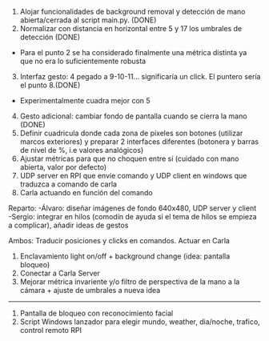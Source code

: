 1) Alojar funcionalidades de background removal y detección de mano abierta/cerrada al script main.py. (DONE)
2) Normalizar con distancia en horizontal entre 5 y 17 los umbrales de detección (DONE)
* Para el punto 2 se ha considerado finalmente una métrica distinta ya que no era lo suficientemente robusta
3) Interfaz gesto: 4 pegado a 9-10-11... significaría un click. El puntero sería el punto 8.(DONE)
* Experimentalmente cuadra mejor con 5
4) Gesto adicional: cambiar fondo de pantalla cuando se cierra la mano (DONE)
5) Definir cuadricula donde cada zona de píxeles son botones (utilizar marcos exteriores) y preparar 2 interfaces diferentes (botonera y barras de nivel de %, i.e valores analógicos)
5) Ajustar métricas para que no choquen entre sí (cuidado con mano abierta, valor por defecto)
5) UDP server en RPI que envíe comando y UDP client en windows que traduzca a comando de carla
6) Carla actuando en función del comando

Reparto:
-Álvaro: diseñar imágenes de fondo 640x480, UDP server y client
-Sergio: integrar en hilos (comodín de ayuda si el tema de hilos se empieza a complicar), añadir ideas de gestos

Ambos: Traducir posiciones y clicks en comandos. Actuar en Carla

1) Enclavamiento light on/off + background change (idea: pantalla bloqueo)
2) Conectar a Carla Server
3) Mejorar métrica invariente y/o filtro de perspectiva de la mano a la cámara + ajuste de umbrales a nueva idea

----
1) Pantalla de bloqueo con reconocimiento facial
2) Script Windows lanzador para elegir mundo, weather, dia/noche, trafico, control remoto RPI